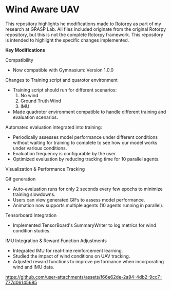# Wind Aware UAV 
This repository highlights he modifications made to [Rotorpy](https://github.com/spencerfolk/rotorpy) as part of my research at GRASP Lab. All files included originate from the original Rotorpy repository, but this is not the complete Rotorpy framework. This repository is intended to highlight the specific changes implemented.

**Key Modifications** <br>

Compatibility <br> 
- Now compatible with Gymnasium: Version 1.0.0 

Changes to Training script and quarotor environment <br>
- Training script should run for different scenarios:
  1. No wind
  2. Ground Truth Wind
  3. IMU
- Made quadrotor environment compatible to handle different training and evaluation scenarios.
  
Automated evaluation integrated into training: <br>
- Periodically assesses model performance under different conditions without waiting for training to complete to see how our model works under various conditions.
- Evaluation frequency is configurable by the user.
- Optimized evaluation by reducing tracking time for 10 parallel agents.

Visualization & Performance Tracking <br>

Gif generation <br>
- Auto-evaluation runs for only 2 seconds every few epochs to minimize training slowdowns.
- Users can view generated GIFs to assess model performance.
- Animation now supports multiple agents (10 agents running in parallel).

Tensorboard Integration <br>
- Implemented TensorBoard's SummaryWriter to log metrics for wind condition studies.

IMU Integration & Reward Function Adjustments <br>
- Integrated IMU for real-time reinforcement learning.
- Studied the impact of wind conditions on UAV tracking.
- Adjusted reward functions to improve performance when incorporating wind and IMU data.



https://github.com/user-attachments/assets/f66e62de-2a94-4db2-9cc7-777d06145685


